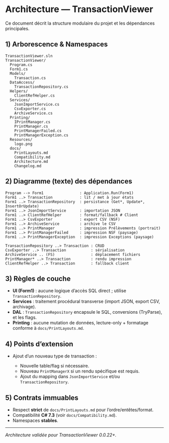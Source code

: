 ﻿# Architecture — TransactionViewer

Ce document décrit la structure modulaire du projet et les dépendances principales.

## 1) Arborescence & Namespaces

```
TransactionViewer.sln
TransactionViewer/
  Program.cs
  Form1.cs
  Models/
    Transaction.cs
  DataAccess/
    TransactionRepository.cs
  Helpers/
    ClientRefHelper.cs
  Services/
    JsonImportService.cs
    CsvExporter.cs
    ArchiveService.cs
  Printing/
    IPrintManager.cs
    PrintManager.cs
    PrintManagerFailed.cs
    PrintManagerException.cs
  Resources/
    logo.png
  docs/
    PrintLayouts.md
    Compatibility.md
    Architecture.md
    Changelog.md
```

## 2) Diagramme (texte) des dépendances

```
Program --> Form1                : Application.Run(Form1)
Form1 ..> Transaction            : lit / met à jour états
Form1 ..> TransactionRepository  : persistance (Get*, Update*, InsertOrUpdate)
Form1 ..> JsonImportService      : importation JSON
Form1 ..> ClientRefHelper        : format/fallback # Client
Form1 ..> CsvExporter            : export CSV (NSF)
Form1 ..> ArchiveService         : archive le CSV
Form1 ..> PrintManager           : impression Prélèvements (portrait)
Form1 ..> PrintManagerFailed     : impression NSF (paysage)
Form1 ..> PrintManagerException  : impression Exceptions (paysage)

TransactionRepository ..> Transaction : CRUD
CsvExporter ..> Transaction           : sérialisation
ArchiveService .. (FS)                : déplacement fichiers
PrintManager* ..> Transaction         : rendu impression
ClientRefHelper ..> Transaction       : fallback client
```

## 3) Règles de couche

* **UI (Form1)** : aucune logique d’accès SQL direct ; utilise `TransactionRepository`.
* **Services** : traitement procédural transverse (import JSON, export CSV, archivage).
* **DAL** : `TransactionRepository` encapsule le SQL, conversions (TryParse), et les flags.
* **Printing** : aucune mutation de données, lecture-only + formatage conforme à `docs/PrintLayouts.md`.

## 4) Points d’extension

* Ajout d’un nouveau type de transaction :

  * Nouvelle table/flag si nécessaire.
  * Nouveau `PrintManagerX` si un rendu spécifique est requis.
  * Ajout du mapping dans `JsonImportService` et/ou `TransactionRepository`.

## 5) Contrats immuables

* Respect **strict** de `docs/PrintLayouts.md` pour l’ordre/entêtes/format.
* Compatibilité **C# 7.3** (voir `docs/Compatibility.md`).
* Namespaces **stables**.

---

*Architecture validée pour TransactionViewer 0.0.22+.*
